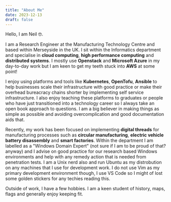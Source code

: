 ```yaml
---
title: "About Me"
date: 2023-12-13
draft: false
---
```


Hello, I am Neil 🤓.

 I am a Research Engineer at the Manufacturing Technology Centre and based within Merseyside in the UK. I sit within the Informatics department and specialise in **cloud computing**, **high performance computing** and **distributed systems**. I mostly use **Openstack** and **Microsoft Azure** in my day-to-day work but I am keen to get my teeth stuck into **AWS** at some point!

I enjoy using platforms and tools like **Kubernetes**, **OpenTofu**, **Ansible** to help businesses scale their infrastructure with good practice or make their overhead bureacracy chains shorter by implementing self service infrastructure. I also enjoy teaching these platforms to graduates or people who have just transitioned into a technology career so I always take an open book approach to questions. I am a big believer in making things as simple as possible and avoiding overcomplication and good documentation aids that.

Recently, my work has been focused on implementing **digital threads** for manufacturing processes such as **circular manufacturing**, **electric vehicle battery disassembly** and **smart factories**. Within the department I am labelled as a "Windows Domain Expert" (not sure if I am to be proud of that? anyway) and I advise on good practice for our research based Windows environments and help with any remedy action that is needed from penetration tests. I am a Unix nerd also and run Ubuntu as my distrobution on any machines that I use for development work. I do not use Vim as my primary development environment though, I use VS Code so I might of lost some golden stickers for any techies reading this.

Outside of work, I have a few hobbies. I am a keen student of history, maps, flags and generally enjoy keeping fit. 
